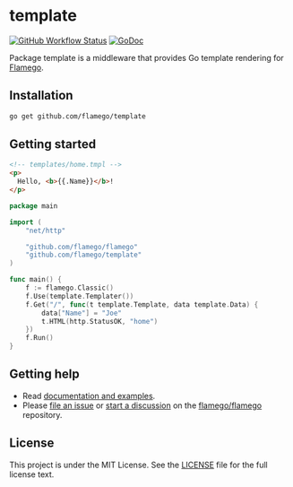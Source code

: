 # template

[![GitHub Workflow Status](https://img.shields.io/github/actions/workflow/status/flamego/template/go.yml?branch=main&logo=github&style=for-the-badge)](https://github.com/flamego/template/actions?query=workflow%3AGo)
[![GoDoc](https://img.shields.io/badge/GoDoc-Reference-blue?style=for-the-badge&logo=go)](https://pkg.go.dev/github.com/flamego/template?tab=doc)

Package template is a middleware that provides Go template rendering for [Flamego](https://github.com/flamego/flamego).

## Installation

```zsh
go get github.com/flamego/template
```

## Getting started

```html
<!-- templates/home.tmpl -->
<p>
  Hello, <b>{{.Name}}</b>!
</p>
```

```go
package main

import (
	"net/http"

	"github.com/flamego/flamego"
	"github.com/flamego/template"
)

func main() {
	f := flamego.Classic()
	f.Use(template.Templater())
	f.Get("/", func(t template.Template, data template.Data) {
		data["Name"] = "Joe"
		t.HTML(http.StatusOK, "home")
	})
	f.Run()
}
```

## Getting help

- Read [documentation and examples](https://flamego.dev/middleware/template.html).
- Please [file an issue](https://github.com/flamego/flamego/issues) or [start a discussion](https://github.com/flamego/flamego/discussions) on the [flamego/flamego](https://github.com/flamego/flamego) repository.

## License

This project is under the MIT License. See the [LICENSE](LICENSE) file for the full license text.
